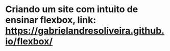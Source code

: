 # Criando um site com intuito de ensinar flexbox, link: https://gabrielandresoliveira.github.io/flexbox/
